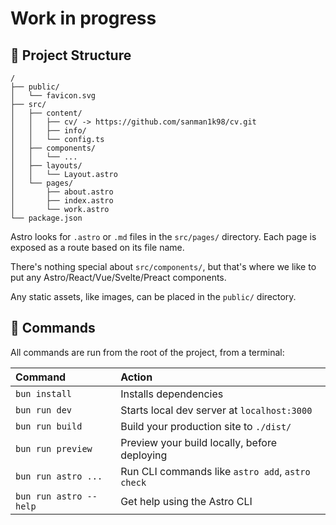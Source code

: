 # Work in progress

## 🚀 Project Structure

```
/
├── public/
│   └── favicon.svg
├── src/
│   ├── content/
│   │   ├── cv/ -> https://github.com/sanman1k98/cv.git
│   │   ├── info/
│   │   └── config.ts
│   ├── components/
│   │   └── ...
│   ├── layouts/
│   │   └── Layout.astro
│   └── pages/
│       ├── about.astro
│       ├── index.astro
│       └── work.astro
└── package.json
```

Astro looks for `.astro` or `.md` files in the `src/pages/` directory. Each page is exposed as a route based on its file name.

There's nothing special about `src/components/`, but that's where we like to put any Astro/React/Vue/Svelte/Preact components.

Any static assets, like images, can be placed in the `public/` directory.

## 🧞 Commands

All commands are run from the root of the project, from a terminal:

| Command                | Action                                           |
| :--------------------- | :----------------------------------------------- |
| `bun install`          | Installs dependencies                            |
| `bun run dev`          | Starts local dev server at `localhost:3000`      |
| `bun run build`        | Build your production site to `./dist/`          |
| `bun run preview`      | Preview your build locally, before deploying     |
| `bun run astro ...`    | Run CLI commands like `astro add`, `astro check` |
| `bun run astro --help` | Get help using the Astro CLI                     |
